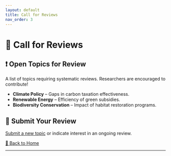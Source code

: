 ```yaml
---
layout: default
title: Call for Reviews
nav_order: 3
---
```


# 📢 Call for Reviews  

## ❗ Open Topics for Review  
A list of topics requiring systematic reviews. Researchers are encouraged to contribute!

- **Climate Policy** – Gaps in carbon taxation effectiveness.
- **Renewable Energy** – Efficiency of green subsidies.
- **Biodiversity Conservation** – Impact of habitat restoration programs.

## 🚀 Submit Your Review  
[Submit a new topic](#) or indicate interest in an ongoing review.

[🔄 Back to Home](index.md)

---
